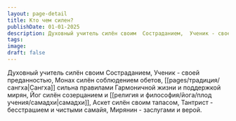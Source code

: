 ```yaml
---
layout: page-detail
title: Кто чем силен?
publishDate: 01-01-2025
description: Духовный учитель силён своим  Состраданием,  Ученик - своей преданностью,  Монах силён соблюдением обетов,  Сангха сильна правилами  Гармоничной жизни и поддержкой мирян,  Йог силён созерцанием и самадхи,  Аскет силён своим тапасом,  Тантрист - бесстрашием и чистыми самайя,  Мирянин - заслугами и верой.
tags:
image:
draft: false
---
```

Духовный учитель силён своим  Состраданием,  Ученик - своей преданностью,  Монах силён соблюдением обетов,  [[pages/традиция/сангха|Сангха]] сильна правилами  Гармоничной жизни и поддержкой мирян,  Йог силён созерцанием и [[религия и философия/йога/плод учения/самадхи|самадхи]],  Аскет силён своим тапасом,  Тантрист - бесстрашием и чистыми самайя,  Мирянин - заслугами и верой.